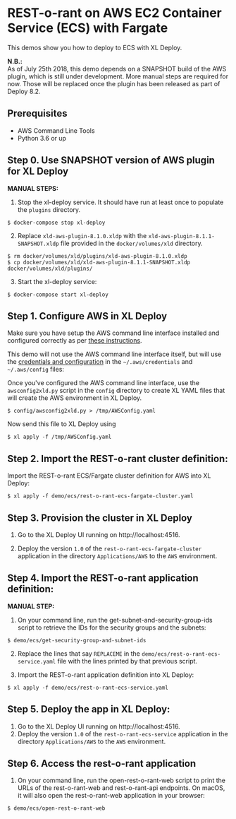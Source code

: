 # REST-o-rant on AWS EC2 Container Service (ECS) with Fargate

This demos show you how to deploy to ECS with XL Deploy.

**N.B.:**<br/>
As of July 25th 2018, this demo depends on a SNAPSHOT build of the AWS plugin, which is still under development. More manual steps are required for now. Those will be replaced once the plugin has been released as part of Deploy 8.2.

## Prerequisites
* AWS Command Line Tools
* Python 3.6 or up

## Step 0. Use SNAPSHOT version of AWS plugin for XL Deploy

**MANUAL STEPS:**<br/>

1. Stop the xl-deploy service. It should have run at least once to populate the `plugins` directory.
```
$ docker-compose stop xl-deploy
```
2. Replace `xld-aws-plugin-8.1.0.xldp` with the `xld-aws-plugin-8.1.1-SNAPSHOT.xldp` file provided in the `docker/volumes/xld` directory.
```
$ rm docker/volumes/xld/plugins/xld-aws-plugin-8.1.0.xldp
$ cp docker/volumes/xld/xld-aws-plugin-8.1.1-SNAPSHOT.xldp docker/volumes/xld/plugins/
```
3. Start the xl-deploy service:
```
$ docker-compose start xl-deploy
```

## Step 1. Configure AWS in XL Deploy

Make sure you have setup the AWS command line interface installed and configured correctly as per [these instructions](https://docs.aws.amazon.com/cli/latest/userguide/tutorial-ec2-ubuntu.html#configure-cli).


This demo will not use the AWS command line interface itself, but will use the [credentials and configuration](https://docs.aws.amazon.com/cli/latest/userguide/cli-config-files.html) in the `~/.aws/credentials` and `~/.aws/config` files:


Once you've configured the AWS command line interface, use the `awsconfig2xld.py` script in the `config` directory to create XL YAML files that will create the AWS environment in XL Deploy.

```
$ config/awsconfig2xld.py > /tmp/AWSConfig.yaml
```

Now send this file to XL Deploy using

```
$ xl apply -f /tmp/AWSConfig.yaml
```

## Step 2. Import the REST-o-rant cluster definition:

Import the REST-o-rant ECS/Fargate cluster definition for AWS into XL Deploy:

```
$ xl apply -f demo/ecs/rest-o-rant-ecs-fargate-cluster.yaml
```

## Step 3. Provision the cluster in XL Deploy

1. Go to the XL Deploy UI running on http://localhost:4516.

2. Deploy the version `1.0` of the `rest-o-rant-ecs-fargate-cluster` application in the directory `Applications/AWS` to the `AWS` environment.

## Step 4. Import the REST-o-rant application definition:

**MANUAL STEP:**</br>
1. On your command line, run the get-subnet-and-security-group-ids script to retrieve the IDs for the security groups and the subnets:

```
$ demo/ecs/get-security-group-and-subnet-ids
```

2. Replace the lines that say `REPLACEME` in the `demo/ecs/rest-o-rant-ecs-service.yaml` file with the lines printed by that previous script.

3. Import the REST-o-rant application definition into XL Deploy:

```
$ xl apply -f demo/ecs/rest-o-rant-ecs-service.yaml
```

## Step 5. Deploy the app in XL Deploy:

1. Go to the XL Deploy UI running on http://localhost:4516.
2. Deploy the version `1.0` of the `rest-o-rant-ecs-service` application in the directory `Applications/AWS` to the `AWS` environment.

## Step 6. Access the rest-o-rant application

1. On your command line, run the open-rest-o-rant-web script to print the URLs of the rest-o-rant-web and rest-o-rant-api endpoints. On macOS, it will also open the rest-o-rant-web application in your browser:

```
$ demo/ecs/open-rest-o-rant-web
```
